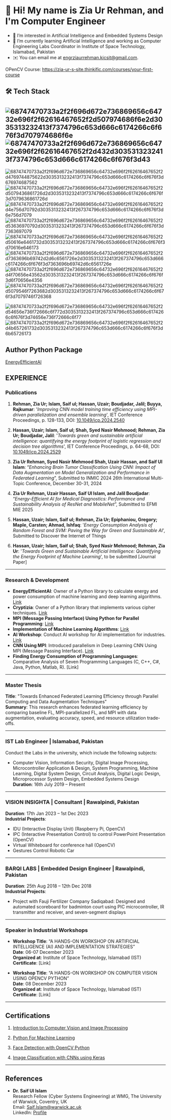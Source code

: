 # 👋 Hi! My name is Zia Ur Rehman, and I'm Computer Engineer
- 👀 I’m interested in Artificial Intelligence and Embedded Systems Design
- 🌱 I’m currently learning Artificial Intelligence and working as Computer Engineering Labs Coordinator in Institute of Space Technology, Islamabad, Pakistan 
- ✉️ You can email me at engrziaurrehman.kicsit@gmail.com.

OPenCV Course: https://zia-ur-s-site.thinkific.com/courses/your-first-course

## 🛠   Tech Stack

## ![68747470733a2f2f696d672e736869656c64732e696f2f62616467652f2d507974686f6e2d3035313232413f7374796c653d666c6174266c6f676f3d707974686f6e](https://user-images.githubusercontent.com/77435711/179204548-8ffe9e97-4c4f-4713-91c0-46047b882f3c.svg) ![68747470733a2f2f696d672e736869656c64732e696f2f62616467652f2d432d3035313232413f7374796c653d666c6174266c6f676f3d43](https://user-images.githubusercontent.com/77435711/179204911-62df1b84-cdf2-43fe-bd52-ba71f6324526.svg)
![68747470733a2f2f696d672e736869656c64732e696f2f62616467652f2d4769744875622d3035313232413f7374796c653d666c6174266c6f676f3d676974687562](https://user-images.githubusercontent.com/77435711/179205048-4b2d01d9-ebb3-4b68-823b-9b8cdbbf0786.svg)
![68747470733a2f2f696d672e736869656c64732e696f2f62616467652f2d5079436861726d2d3035313232413f7374796c653d666c6174266c6f676f3d7079636861726d](https://user-images.githubusercontent.com/77435711/179205152-616fe541-9aa0-407e-aa5a-33643f6ddb15.svg)
![68747470733a2f2f696d672e736869656c64732e696f2f62616467652f2d4e756d70792d3035313232413f267374796c653d666c6174266c6f676f3d6e756d7079](https://user-images.githubusercontent.com/77435711/179205358-47142552-4641-4071-b711-4e03c6d5a208.svg)
![68747470733a2f2f696d672e736869656c64732e696f2f62616467652f2d53636970792d3035313232413f267374796c653d666c6174266c6f676f3d7363697079](https://user-images.githubusercontent.com/77435711/179205423-7c215187-af84-4334-80db-d3c452c4400a.svg)
![68747470733a2f2f696d672e736869656c64732e696f2f62616467652f2d50616e6461732d3035313232413f267374796c653d666c6174266c6f676f3d70616e646173](https://user-images.githubusercontent.com/77435711/179205505-e965831b-a907-43a1-af37-a89f96f93871.svg)
![68747470733a2f2f696d672e736869656c64732e696f2f62616467652f2d7363696b69742d2d6c6561726e2d3035313232413f267374796c653d666c6174266c6f676f3d7363696b69742d6c6561726e](https://user-images.githubusercontent.com/77435711/179205572-d43b5864-1f56-46a7-ae90-769a682c5567.svg)
![68747470733a2f2f696d672e736869656c64732e696f2f62616467652f2d4f70656e43562d3035313232413f267374796c653d666c6174266c6f676f3d6f70656e4356](https://user-images.githubusercontent.com/77435711/179205721-6c93714e-e332-4d1c-bf05-85eb0319fa65.svg)
![68747470733a2f2f696d672e736869656c64732e696f2f62616467652f2d5079546f7263682d3035313232413f267374796c653d666c6174266c6f676f3d7079746f726368](https://user-images.githubusercontent.com/77435711/179205835-cdf6f33a-25f8-4b8d-b4bb-ca70ce1842fa.svg)


![68747470733a2f2f696d672e736869656c64732e696f2f62616467652f2d54656e736f72666c6f772d3035313232413f267374796c653d666c6174266c6f676f3d74656e736f72666c6f77](https://user-images.githubusercontent.com/77435711/179205901-3d8be4e3-7302-4d38-bf25-9bf9dc1b8655.svg)
![68747470733a2f2f696d672e736869656c64732e696f2f62616467652f2d4b657261732d3035313232413f267374796c653d666c6174266c6f676f3d6b65726173](https://user-images.githubusercontent.com/77435711/179205949-601de795-944b-4663-9746-444862c9cb5c.svg)

## Author Python Package
[EnergyEfficientAI](https://pypi.org/project/EnergyEfficientAI/#description)

## EXPERIENCE

### Publications
1. **Rehman, Zia Ur; Islam, Saif ul; Hassan, Uzair; Boudjadar, Jalil; Buyya, Rajkumar**: '_Improving CNN model training time efficiency using MPI-driven parallelization and ensemble learning_', IET Conference Proceedings, p. 128-133, DOI: [10.1049/icp.2024.2540](https://digitallibrary.theiet.org/content/conferences/10.1049/icp.2024.2540)

2. **Hassan, Uzair; Islam, Saif ul; Shah, Syed Nasir Mehmood; Rehman, Zia Ur; Boudjadar, Jalil**: '_Towards green and sustainable artificial intelligence: quantifying the energy footprint of logistic regression and decision tree algorithms_', IET Conference Proceedings, p. 64-68, DOI: [10.1049/icp.2024.2529](https://digital-library.theiet.org/content/conferences/10.1049/icp.2024.2529)

3. **Zia Ur Rehman, Syed Nasir Mehmood Shah, Uzair Hassan, and Saif Ul Islam**: “_Enhancing Brain Tumor Classification Using CNN: Impact of Data Augmentation on Model Generalization and Performance in Federated Learning_”, Submitted to INMIC 2024 26th International Multi-Topic Conference, December 30-31, 2024

4. **Zia Ur Rehman, Uzair Hassan, Saif Ul Islam, and Jalil Boudjadar**: “_Energy-Efficient AI for Medical Diagnostics: Performance and Sustainability Analysis of ResNet and MobileNet_”, Submitted to EFMI MIE 2025

5. **Hassan, Uzair; Islam, Saif ul; Rehman, Zia Ur; Epiphaniou, Gregory; Maple, Carsten; Ahmad, Ishfaq**: '_Energy Consumption Analysis of Random Forest and SVM: Paving the Way for Green and Sustainable AI_', Submitted to Discover the Internet of Things

6. **Hassan, Uzair; Islam, Saif ul; Shah, Syed Nasir Mehmood; Rehman, Zia Ur**: '_Towards Green and Sustainable Artificial Intelligence: Quantifying the Energy Footprint of Machine Learning_', to be submitted [Journal Paper] 

---

### Research & Development
- **EnergyEfficientAI**: Owner of a Python library to calculate energy and power consumption of machine learning and deep learning algorithms. [Link](https://pypi.org/project/EnergyEfficientAI/)
- **Cryptizia**: Owner of a Python library that implements various cipher techniques. [Link](https://pypi.org/project/Cryptizia/)
- **MPI (Message Passing Interface) Using Python for Parallel Programming**: [Link](https://github.com/ZiaUrRehman-bit/MPI--Message-Passing-Interface--Using-Python-for-Parallel-Programming)
- **Implementation of Machine Learning Algorithms**: [Link](https://github.com/ZiaUrRehman-bit/Implementation-of-Machine-Learning-Algorithm)
- **AI Workshop**: Conduct AI workshop for AI implementation for industries. [Link](https://github.com/ZiaUrRehman-bit/AI-Workshop-2024)
- **CNN Using MPI**: Introduced parallelism in Deep Learning CNN Using MPI (Message Passing Interface). [Link](https://github.com/ZiaUrRehman-bit/CNN-Using-MPI)
- **Finding Energy Consumption of Programming Languages**: Comparative Analysis of Seven Programming Languages (C, C++, C#, Java, Python, Matlab, R). [Link]

---

### Master Thesis
**Title**: "Towards Enhanced Federated Learning Efficiency through Parallel Computing and Data Augmentation Techniques"  
**Summary**: This research enhances federated learning efficiency by comparing baseline FL, MPI-parallelized FL, and MPI with data augmentation, evaluating accuracy, speed, and resource utilization trade-offs.

---

### IST Lab Engineer | Islamabad, Pakistan  
Conduct the Labs in the university, which include the following subjects:  
- Computer Vision, Information Security, Digital Image Processing, Microcontroller Application & Design, System Programming, Machine Learning, Digital System Design, Circuit Analysis, Digital Logic Design, Microprocessor System Design, Embedded Systems Design  
**Duration**: 16th July 2019 – Present

---

### VISION INSIGHTA | Consultant | Rawalpindi, Pakistan  
**Duration**: 17th Jan 2023 – 1st Dec 2023  
**Industrial Projects**:  
- IDU (Interactive Display Unit) (Raspberry Pi, OpenCV)
- IPC (Interactive Presentation Control) to control PowerPoint Presentation (OpenCV)
- Virtual Whiteboard for conference hall (OpenCV)
- Gestures Control Robotic Car

---

### BARQI LABS | Embedded Design Engineer | Rawalpindi, Pakistan  
**Duration**: 25th Aug 2018 – 12th Dec 2018  
**Industrial Projects**:  
- Project with Fauji Fertilizer Company Sadiqabad: Designed and automated scoreboard for badminton court using PIC microcontroller, IR transmitter and receiver, and seven-segment displays

---

### Speaker in Industrial Workshops
- **Workshop Title**: “A HANDS-ON WORKSHOP ON ARTIFICIAL INTELLIGENCE (AI) AND IMPLEMENTATION STRATEGIES”  
  **Date**: 06-07 December 2023  
  **Organized at**: Institute of Space Technology, Islamabad (IST)  
  **Certificate**: [Link]

- **Workshop Title**: “A HANDS-ON WORKSHOP ON COMPUTER VISION USING OPENCV PYTHON”  
  **Date**: 08 December 2023  
  **Organized at**: Institute of Space Technology, Islamabad (IST)  
  **Certificate**: [Link]

---
## Certifications
  1. [Introduction to Computer Vision and Image Processing](https://www.coursera.org/account/accomplishments/verify/ZY9YLCXVEGBJ)

  2. [Python For Machine Learning](https://github.com/ZiaUrRehman-bit/ZiaUrRehman-bit/blob/main/Python%20For%20Machine%20Learning.pdf)
  3. [Face Detection with OpenCV Python](https://github.com/ZiaUrRehman-bit/ZiaUrRehman-bit/blob/main/Face%20Detection%20with%20OpenCV%20in%20Python%20(Great%20Learning%20Academy%20).pdf)
  4. [Image Classification with CNNs using Keras](https://github.com/ZiaUrRehman-bit/ZiaUrRehman-bit/blob/main/Image%20Classification%20with%20CNNs%20using%20Keras.pdf)
  
---
## References
- **Dr. Saif Ul Islam**  
  Research Fellow (Cyber Systems Engineering) at WMG, The University of Warwick, Coventry, UK  
  Email: Saif.Islam@warwick.ac.uk  
  LinkedIn: [Profile](https://www.linkedin.com/in/saif-ul-islam/)




<!---
ZiaUrRehman-bit/ZiaUrRehman-bit is a ✨ special ✨ repository because its `README.md` (this file) appears on your GitHub profile.
You can click the Preview link to take a look at your changes.
--->
